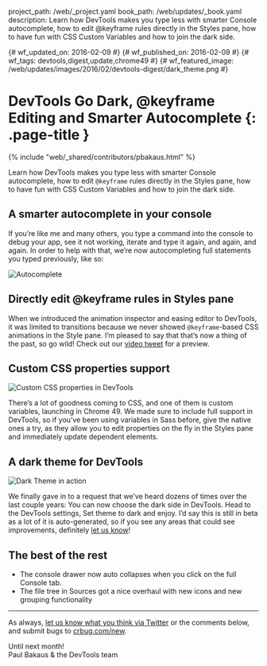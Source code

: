 project_path: /web/_project.yaml
book_path: /web/updates/_book.yaml
description: Learn how DevTools makes you type less with smarter Console autocomplete, how to edit @keyframe rules directly in the Styles pane, how to have fun with CSS Custom Variables and how to join the dark side.

{# wf_updated_on: 2016-02-09 #}
{# wf_published_on: 2016-02-09 #}
{# wf_tags: devtools,digest,update,chrome49 #}
{# wf_featured_image: /web/updates/images/2016/02/devtools-digest/dark_theme.png #}

# DevTools Go Dark, @keyframe Editing and Smarter Autocomplete {: .page-title }

{% include "web/_shared/contributors/pbakaus.html" %}



Learn how DevTools makes you type less with smarter Console autocomplete, how to edit <code>@keyframe</code> rules directly in the Styles pane, how to have fun with CSS Custom Variables and how to join the dark side.

## A smarter autocomplete in your console

If you’re like me and many others, you type a command into the console to debug your app, see it not working, iterate and type it again, and again, and again. In order to help with that, we’re now autocompleting full statements you typed previously, like so:

![Autocomplete](/web/updates/images/2016/02/devtools-digest/autocomplete.png)

## Directly edit @keyframe rules in Styles pane

When we introduced the animation inspector and easing editor to DevTools, it was limited to transitions because we never showed `@keyframe`-based CSS animations in the Style pane. I’m pleased to say that that’s now a thing of the past, so go wild! Check out our [video tweet](https://twitter.com/ChromeDevTools/status/694966453376675840) for a preview.

## Custom CSS properties support

![Custom CSS properties in DevTools](/web/updates/images/2016/02/devtools-digest/css-custom-properties.gif)

There’s a lot of goodness coming to CSS, and one of them is custom variables, launching in Chrome 49. We made sure to include full support in DevTools, so if you’ve been using variables in Sass before, give the native ones a try, as they allow you to edit properties on the fly in the Styles pane and immediately update dependent elements.

## A dark theme for DevTools

![Dark Theme in action](/web/updates/images/2016/02/devtools-digest/dark_theme.png)

We finally gave in to a request that we’ve heard dozens of times over the last couple years: You can now choose the dark side in DevTools. Head to the DevTools settings, Set theme to dark and enjoy. I’d say this is still in beta as a lot of it is auto-generated, so if you see any areas that could see improvements, definitely [let us know](https://crbug.com/new)!

## The best of the rest

  * The console drawer now auto collapses when you click on the full Console tab.
  * The file tree in Sources got a nice overhaul with new icons and new grouping functionality

- - -

As always, [let us know what you think via 
Twitter](https://twitter.com/intent/tweet?text=%40ChromeDevTools) or the 
comments below, and submit bugs to [crbug.com/new](https://crbug.com/new).

Until next month!  
Paul Bakaus & the DevTools team


